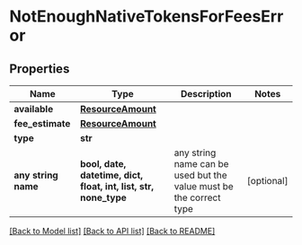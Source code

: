 # NotEnoughNativeTokensForFeesError


## Properties
Name | Type | Description | Notes
------------ | ------------- | ------------- | -------------
**available** | [**ResourceAmount**](ResourceAmount.md) |  | 
**fee_estimate** | [**ResourceAmount**](ResourceAmount.md) |  | 
**type** | **str** |  | 
**any string name** | **bool, date, datetime, dict, float, int, list, str, none_type** | any string name can be used but the value must be the correct type | [optional]

[[Back to Model list]](../README.md#documentation-for-models) [[Back to API list]](../README.md#documentation-for-api-endpoints) [[Back to README]](../README.md)


